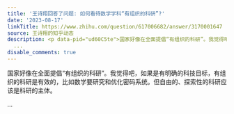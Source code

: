 ```yaml
---
title: '王诗翔回答了问题: 如何看待数学学科“有组织的科研”?'
date: '2023-08-17'
linkTitle: https://www.zhihu.com/question/617006682/answer/3170001647
source: 王诗翔的知乎动态
description: <p data-pid="ud60C5te">国家好像在全面提倡“有组织的科研”。我觉得吧，如果是有明确的科技目标，有组织的科研是有效的，比如数学要研究和优化密码系统。但自由的、探索性的科研应该是科研的主体。</p>
  ...
disable_comments: true
---
```

<p data-pid="ud60C5te">国家好像在全面提倡“有组织的科研”。我觉得吧，如果是有明确的科技目标，有组织的科研是有效的，比如数学要研究和优化密码系统。但自由的、探索性的科研应该是科研的主体。</p> ...
